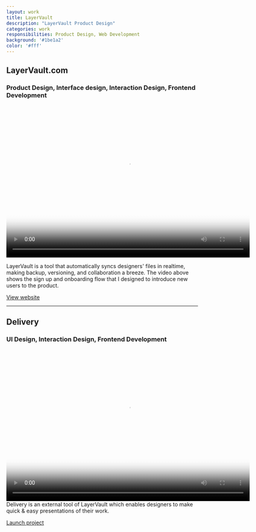```yaml
---
layout: work
title: LayerVault
description: "LayerVault Product Design"
categories: work
responsibilities: Product Design, Web Development
background: '#1be1a2'
color: '#fff'
---
```


<h2>LayerVault.com</h2>
<h3>Product Design, Interface design, Interaction Design, Frontend Development</h3>

<div>
  <video id="layervault" class="browser_img" title="LayerVault.com"
    preload="auto" width="640" height="400" poster="{{ site.root }}/work/layervault/layervault.png" data-setup="{}">
    <source src="{{ site.root }}/work/layervault/layervault.mp4" type='video/mp4'>
    <source src="{{ site.root }}/work/layervault/layervault.webm" type='video/webm'>
  </video>
</div>

LayerVault is a tool that automatically syncs designers' files in realtime, making backup, versioning, and collaboration a breeze. The video above shows the sign up and onboarding flow that I designed to introduce new users to the product.

<a href="http://layervault.com" class="button" rel="external">View website</a>

<hr/>

<h2>Delivery</h2>
<h3>UI Design, Interaction Design, Frontend Development</h3>

<div>
  <video id="delivery" class="browser_img" title="Delivery - LayerVault.com"
    preload="auto" width="640" height="400" poster="{{ site.root }}/work/layervault/delivery.png" data-setup="{}">
    <source src="{{ site.root }}/work/layervault/delivery.mp4" type='video/mp4'>
    <source src="{{ site.root }}/work/layervault/delivery.webm" type='video/webm'>
  </video>
</div>
Delivery is an external tool of LayerVault which enables designers to make quick &amp; easy presentations of their work.

<a href="http://delivery.layervault.com" class="button" rel="external">Launch project</a>